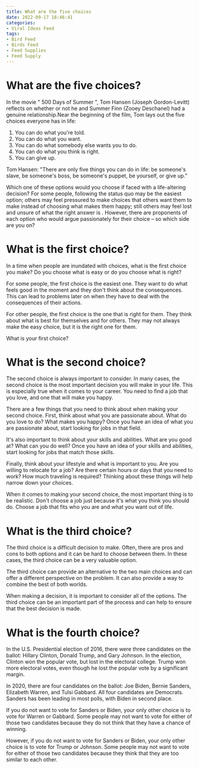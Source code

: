 ```yaml
---
title: What are the five choices
date: 2022-09-17 18:46:41
categories:
- Viral Ideas Feed
tags:
- Bird Feed
- Birds Feed
- Feed Supplies
- Feed Supply
---
```



#  What are the five choices?

In the movie " 500 Days of Summer ", Tom Hansen (Joseph Gordon-Levitt) reflects on whether or not he and Summer Finn (Zooey Deschanel) had a genuine relationship.Near the beginning of the film, Tom lays out the five choices everyone has in life:

1. You can do what you're told.
2. You can do what you want.
3. You can do what somebody else wants you to do.
4. You can do what you think is right.
5. You can give up.


Tom Hansen: "There are only five things you can do in life: be someone's slave, be someone's boss, be someone's puppet, be yourself, or give up." 


Which one of these options would you choose if faced with a life-altering decision? For some people, following the status quo may be the easiest option; others may feel pressured to make choices that others want them to make instead of choosing what makes them happy; still others may feel lost and unsure of what the right answer is . However, there are proponents of each option who would argue passionately for their choice – so which side are you on?

#  What is the first choice?

In a time when people are inundated with choices, what is the first choice you make? Do you choose what is easy or do you choose what is right?

For some people, the first choice is the easiest one. They want to do what feels good in the moment and they don't think about the consequences. This can lead to problems later on when they have to deal with the consequences of their actions.

For other people, the first choice is the one that is right for them. They think about what is best for themselves and for others. They may not always make the easy choice, but it is the right one for them.

What is your first choice?

#  What is the second choice?

The second choice is always important to consider. In many cases, the second choice is the most important decision you will make in your life. This is especially true when it comes to your career. You need to find a job that you love, and one that will make you happy.

There are a few things that you need to think about when making your second choice. First, think about what you are passionate about. What do you love to do? What makes you happy? Once you have an idea of what you are passionate about, start looking for jobs in that field.

It's also important to think about your skills and abilities. What are you good at? What can you do well? Once you have an idea of your skills and abilities, start looking for jobs that match those skills.

Finally, think about your lifestyle and what is important to you. Are you willing to relocate for a job? Are there certain hours or days that you need to work? How much traveling is required? Thinking about these things will help narrow down your choices.

When it comes to making your second choice, the most important thing is to be realistic. Don't choose a job just because it's what you think you should do. Choose a job that fits who you are and what you want out of life.

#  What is the third choice?

The third choice is a difficult decision to make. Often, there are pros and cons to both options and it can be hard to choose between them. In these cases, the third choice can be a very valuable option.

The third choice can provide an alternative to the two main choices and can offer a different perspective on the problem. It can also provide a way to combine the best of both worlds.

When making a decision, it is important to consider all of the options. The third choice can be an important part of the process and can help to ensure that the best decision is made.

#  What is the fourth choice?

In the U.S. Presidential election of 2016, there were three candidates on the ballot: Hillary Clinton, Donald Trump, and Gary Johnson. In the election, Clinton won the popular vote, but lost in the electoral college. Trump won more electoral votes, even though he lost the popular vote by a significant margin.

In 2020, there are four candidates on the ballot: Joe Biden, Bernie Sanders, Elizabeth Warren, and Tulsi Gabbard. All four candidates are Democrats. Sanders has been leading in most polls, with Biden in second place.

If you do not want to vote for Sanders or Biden, your only other choice is to vote for Warren or Gabbard. Some people may not want to vote for either of those two candidates because they do not think that they have a chance of winning.

However, if you do not want to vote for Sanders or Biden, your only other choice is to vote for Trump or Johnson. Some people may not want to vote for either of those two candidates because they think that they are too similar to each other.